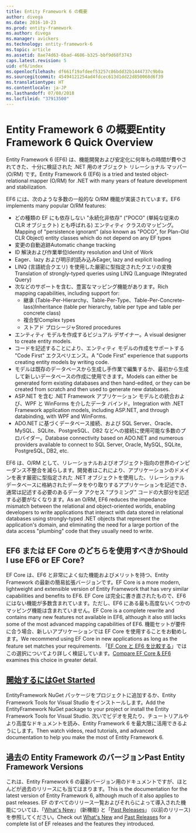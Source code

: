 ```yaml
---
title: Entity Framework 6 の概要
author: divega
ms.date: 2016-10-23
ms.prod: entity-framework
ms.author: divega
ms.manager: avickers
ms.technology: entity-framework-6
ms.topic: article
ms.assetid: 8ae74d63-6bad-4686-b325-bbf9d68f3743
caps.latest.revision: 5
uid: ef6/index
ms.openlocfilehash: df661f19afdeef53257c86bdd32b1444737c9b0a
ms.sourcegitcommit: 45494121254ad4fdcec613d1dd22d850068d6f39
ms.translationtype: HT
ms.contentlocale: ja-JP
ms.lasthandoff: 07/08/2018
ms.locfileid: "37913500"
---
```

# <a name="entity-framework-6-quick-overview"></a><span data-ttu-id="d8041-102">Entity Framework 6 の概要</span><span class="sxs-lookup"><span data-stu-id="d8041-102">Entity Framework 6 Quick Overview</span></span>

<span data-ttu-id="d8041-103">Entity Framework 6 (EF6) は、機能開発および安定化に何年もの時間が費やされてきた、十分に検証された .NET 用のオブジェクト リレーショナル マッパー (O/RM) です。</span><span class="sxs-lookup"><span data-stu-id="d8041-103">Entity Framework 6 (EF6) is a tried and tested object-relational mapper (O/RM) for .NET with many years of feature development and stabilization.</span></span>

<span data-ttu-id="d8041-104">EF6 には、次のような多数の一般的な O/RM 機能が実装されています。</span><span class="sxs-lookup"><span data-stu-id="d8041-104">EF6 implements many popular O/RM features:</span></span>
- <span data-ttu-id="d8041-105">どの種類の EF にも依存しない "永続化非依存" ("POCO" (単純な従来の CLR オブジェクト) とも呼ばれる) エンティティ クラスのマッピング。</span><span class="sxs-lookup"><span data-stu-id="d8041-105">Mapping of "persistence ignorant" (also known as "POCO", for Plan-Old CLR Object) entity classes which do not depend on any EF types</span></span>
- <span data-ttu-id="d8041-106">変更の自動追跡</span><span class="sxs-lookup"><span data-stu-id="d8041-106">Automatic change tracking</span></span>
- <span data-ttu-id="d8041-107">ID 解決および作業単位</span><span class="sxs-lookup"><span data-stu-id="d8041-107">Identity resolution and Unit of Work</span></span>
- <span data-ttu-id="d8041-108">Eager、lazy および明示的読み込み</span><span class="sxs-lookup"><span data-stu-id="d8041-108">Eager, lazy and explicit loading</span></span>
- <span data-ttu-id="d8041-109">LINQ (言語統合クエリ) を使用した厳密に型指定されたクエリの変換</span><span class="sxs-lookup"><span data-stu-id="d8041-109">Translation of strongly-typed queries using LINQ (Language INtegrated Query)</span></span> 
- <span data-ttu-id="d8041-110">次などのサポートを含む、豊富なマッピング機能があります。</span><span class="sxs-lookup"><span data-stu-id="d8041-110">Rich mapping capabilities, including support for:</span></span>
  - <span data-ttu-id="d8041-111">継承 (Table-Per-Hierarchy、Table-Per-Type、Table-Per-Concrete-lass)</span><span class="sxs-lookup"><span data-stu-id="d8041-111">Inheritance (table per hierarchy, table per type and table per concrete class)</span></span>
  - <span data-ttu-id="d8041-112">複合型</span><span class="sxs-lookup"><span data-stu-id="d8041-112">Complex types</span></span>
  - <span data-ttu-id="d8041-113">ストアド プロシージャ</span><span class="sxs-lookup"><span data-stu-id="d8041-113">Stored procedures</span></span>
- <span data-ttu-id="d8041-114">エンティティ モデルを作成するビジュアル デザイナー。</span><span class="sxs-lookup"><span data-stu-id="d8041-114">A visual designer to create entity models.</span></span>
- <span data-ttu-id="d8041-115">コードを記述することにより、エンティティ モデルの作成をサポートする "Code First" エクスペリエンス。</span><span class="sxs-lookup"><span data-stu-id="d8041-115">A "Code First" experience that supports creating entity models by writing code.</span></span>
- <span data-ttu-id="d8041-116">モデルは既存のデータベースから生成し手作業で編集するか、最初から生成して新しいデータベースの作成に使用できます。</span><span class="sxs-lookup"><span data-stu-id="d8041-116">Models can either be generated form existing databases and then hand-edited, or they can be created from scratch and then used to generate new databases.</span></span>
- <span data-ttu-id="d8041-117">ASP.NET を含む .NET Framework アプリケーション モデルとの統合および、WPF と WinForms を介したデータ バインド。</span><span class="sxs-lookup"><span data-stu-id="d8041-117">Integration with .NET Framework application models, including ASP.NET, and through databinding, with WPF and WinForms.</span></span>
- <span data-ttu-id="d8041-118">ADO.NET に基づくデータベース接続、および SQL Server、Oracle、MySQL、SQLite、PostgreSQL、DB2 などへの接続に使用可能な多数のプロバイダー。</span><span class="sxs-lookup"><span data-stu-id="d8041-118">Database connectivity based on ADO.NET and numerous providers available to connect to SQL Server, Oracle, MySQL, SQLite, PostgreSQL, DB2, etc.</span></span>

<span data-ttu-id="d8041-119">EF6 は、O/RM として、リレーショナルおよびオブジェクト指向の世界のインピーダンス不整合を減らします。開発者はこれにより、アプリケーションのドメインを表す厳密に型指定された .NET オブジェクトを使用した、リレーショナル データベースに格納されたデータをやり取りするアプリケーションを記述でき、通常は記述する必要のあるデータ アクセス "プラミング" コードの大部分を記述する必要がなくなります。</span><span class="sxs-lookup"><span data-stu-id="d8041-119">As an O/RM, EF6 reduces the impedance mismatch between the relational and object-oriented worlds, enabling developers to write applications that interact with data stored in relational databases using strongly-typed .NET objects that represent the application's domain, and eliminating the need for a large portion of the data access "plumbing" code that they usually need to write.</span></span>

## <a name="should-i-use-ef6-or-ef-core"></a><span data-ttu-id="d8041-120">EF6 または EF Core のどちらを使用すべきか</span><span class="sxs-lookup"><span data-stu-id="d8041-120">Should I use EF6 or EF Core?</span></span>

<span data-ttu-id="d8041-121">EF Core は、EF6 と非常によく似た機能およびメリットを持つ、Entity Framework の最新の簡易拡張バージョンです。</span><span class="sxs-lookup"><span data-stu-id="d8041-121">EF Core is a more modern, lightweight and extensible version of Entity Framework that has very similar capabilities and benefits to EF6.</span></span>
<span data-ttu-id="d8041-122">EF Core は完全に書き直されたもので、EF6 にはない機能が多数含まれています。ただし、EF6 にある最も高度ないくつかのマッピング機能は含まれていません。</span><span class="sxs-lookup"><span data-stu-id="d8041-122">EF Core is a complete rewrite and contains many new features not available in EF6, although it also still lacks some of the most advanced mapping capabilities of EF6.</span></span>
<span data-ttu-id="d8041-123">機能セットが要件に合う場合、新しいアプリケーションでは EF Core を使用することをお勧めします。</span><span class="sxs-lookup"><span data-stu-id="d8041-123">We recommend using EF Core in new applications as long as the feature set matches your requirements.</span></span>
<span data-ttu-id="d8041-124">「[EF Core と EF6 を比較する](xref:efcore-and-ef6/index)」ではこの選択についてより詳しく検証しています。</span><span class="sxs-lookup"><span data-stu-id="d8041-124">[Compare EF Core & EF6](xref:efcore-and-ef6/index) examines this choice in greater detail.</span></span>

## <a name="get-startedef6get-startedmd"></a>[<span data-ttu-id="d8041-125">開始するには</span><span class="sxs-lookup"><span data-stu-id="d8041-125">Get Started</span></span>](~/ef6/get-started.md)

<span data-ttu-id="d8041-126">EntityFramework NuGet パッケージをプロジェクトに追加するか、Entity Framework Tools for Visual Studio をインストールします。</span><span class="sxs-lookup"><span data-stu-id="d8041-126">Add the EntityFramework NuGet package to your project or install the Entity Framework Tools for Visual Studio.</span></span> <span data-ttu-id="d8041-127">次いでビデオを見たり、チュートリアルやより高度なドキュメントを読み、Entity Framework 6 を最大限に活用できるようにします。</span><span class="sxs-lookup"><span data-stu-id="d8041-127">Then watch videos, read tutorials, and advanced documentation to help you make the most of Entity Framework 6.</span></span>

## <a name="past-entity-framework-versions"></a><span data-ttu-id="d8041-128">過去の Entity Framework のバージョン</span><span class="sxs-lookup"><span data-stu-id="d8041-128">Past Entity Framework Versions</span></span>

<span data-ttu-id="d8041-129">これは、Entity Framework 6 の最新バージョン用のドキュメントですが、ほとんどが過去のリリースにも当てはまります。</span><span class="sxs-lookup"><span data-stu-id="d8041-129">This is the documentation for the latest version of Entity Framework 6, although much of it also applies to past releases.</span></span>
<span data-ttu-id="d8041-130">EF のすべてのリリース一覧およびそれらによって導入された機能については、「[What's New](~/ef6/what-is-new/index.md)」 (新機能) と「[Past Releases](~/ef6/what-is-new/past-releases.md)」 (以前のリリース) を参照してください。</span><span class="sxs-lookup"><span data-stu-id="d8041-130">Check out [What's New](~/ef6/what-is-new/index.md) and [Past Releases](~/ef6/what-is-new/past-releases.md) for a complete list of EF releases and the features they introduced.</span></span>
